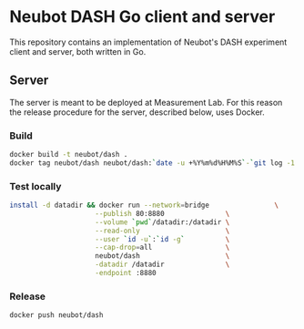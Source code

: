 # Neubot DASH Go client and server

This repository contains an implementation of Neubot's DASH experiment
client and server, both written in Go.

## Server

The server is meant to be deployed at Measurement Lab. For this reason the
release procedure for the server, described below, uses Docker.

### Build

```bash
docker build -t neubot/dash .
docker tag neubot/dash neubot/dash:`date -u +%Y%m%d%H%M%S`-`git log -1 --format=%h`
```

### Test locally

```bash
install -d datadir && docker run --network=bridge                \
           			 --publish 80:8880               \
           			 --volume `pwd`/datadir:/datadir \
           			 --read-only                     \
           			 --user `id -u`:`id -g`          \
           			 --cap-drop=all                  \
           			 neubot/dash                     \
           			 -datadir /datadir               \
           			 -endpoint :8880
```

### Release

```bash
docker push neubot/dash
```

